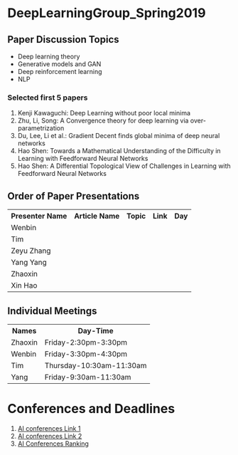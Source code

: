 # DeepLearningGroup_Spring2019
<H2>Paper Discussion Topics</H2>
 <ul>
    <li>Deep learning theory</li>
    <li>Generative models and GAN</li>
    <li>Deep reinforcement learning</li>
    <li>NLP</li>
  </ul>
  
 
  <H3>Selected first 5 papers</H3>
   <ol>
    <li>Kenji Kawaguchi: Deep Learning without poor local minima</li>
    <li>Zhu, Li, Song: A Convergence theory for deep learning via over-parametrization </li>
    <li> Du, Lee, Li et al.: Gradient Decent finds global minima of deep neural networks</li>
    <li>Hao Shen: Towards a Mathematical Understanding of the Difficulty in Learning with Feedforward Neural Networks</li>
 <li>Hao Shen: A Differential Topological View of Challenges in Learning with Feedforward Neural Networks</li>
  </ol>


<H2>Order of Paper Presentations</H2>
<table style="width:100%">
  <tr>
    <th>Presenter Name</th>
    <th>Article Name</th>
    <th>Topic</th>
    <th>Link</th>
    <th>Day</th>
  </tr>

  <tr>
    <td>Wenbin</td>
    <td></td>
    <td></td>
    <td></td>
    <td></td>
  </tr>

  <tr>
    <td>Tim</td>
    <td></td>
    <td></td>
    <td></td>
    <td></td>
  </tr>
  
  

  <tr>
    <td>Zeyu Zhang</td>
    <td></td>
    <td></td>
    <td></td>
    <td></td>
  </tr>

  <tr>
    <td>Yang Yang</td>
    <td></td>
    <td></td>
    <td></td>
    <td></td>
  </tr>

  <tr>
    <td>Zhaoxin</td>
    <td></td>
    <td></td>
    <td></td>
    <td></td>
  </tr>

  <tr>
    <td>Xin Hao</td>
    <td></td>
    <td></td>
    <td></td>
    <td></td>
  </tr>
</table>


<H2>Individual Meetings</H2>
<table style="width:100%">
  <tr>
     <th>Names</th>
     <th>Day-Time</th>
  </tr>
  <tr>
      <td>Zhaoxin</td>
      <td>Friday-2:30pm-3:30pm</td>
  </tr>
     <tr>
      <td>Wenbin </td>
      <td>Friday-3:30pm-4:30pm</td>
    </tr>
    <tr>
      <td>Tim </td>
      <td>Thursday-10:30am-11:30am</td>
    </tr>
    <tr>
      <td>Yang</td>
      <td>Friday-9:30am-11:30am</td>
</table>


<H1> Conferences and Deadlines </H1>
<ol>
    <li>  <a href = "https://jackietseng.github.io/conference_call_for_paper/conferences.html"> AI conferences Link 1 </a></li>
    <li>  <a href = "http://www.guide2research.com/topconf/machine-learning"> AI conferences Link 2</a></li>
    <li> <a href = "http://www.cs.jhu.edu/%7Etaochen/SoC_Conference_Ranking.html?from=singlemessage"> AI Conferences Ranking</a></li>
</ol>
